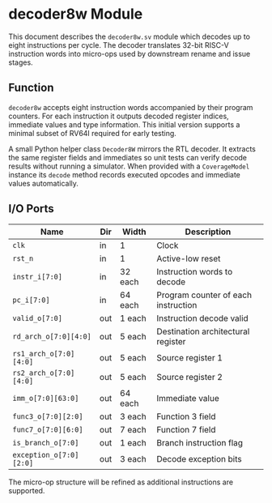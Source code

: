 # decoder8w Module

This document describes the `decoder8w.sv` module which decodes up to eight instructions per cycle. The decoder translates 32-bit RISC-V instruction words into micro-ops used by downstream rename and issue stages.

## Function

`decoder8w` accepts eight instruction words accompanied by their program counters. For each instruction it outputs decoded register indices, immediate values and type information. This initial version supports a minimal subset of RV64I required for early testing.

A small Python helper class `Decoder8W` mirrors the RTL decoder. It
extracts the same register fields and immediates so unit tests can verify
decode results without running a simulator. When provided with a
`CoverageModel` instance its `decode` method records executed opcodes and
immediate values automatically.

## I/O Ports

| Name | Dir | Width | Description |
|------|-----|-------|-------------|
| `clk` | in | 1 | Clock |
| `rst_n` | in | 1 | Active-low reset |
| `instr_i[7:0]` | in | 32 each | Instruction words to decode |
| `pc_i[7:0]` | in | 64 each | Program counter of each instruction |
| `valid_o[7:0]` | out | 1 each | Instruction decode valid |
| `rd_arch_o[7:0][4:0]` | out | 5 each | Destination architectural register |
| `rs1_arch_o[7:0][4:0]` | out | 5 each | Source register 1 |
| `rs2_arch_o[7:0][4:0]` | out | 5 each | Source register 2 |
| `imm_o[7:0][63:0]` | out | 64 each | Immediate value |
| `func3_o[7:0][2:0]` | out | 3 each | Function 3 field |
| `func7_o[7:0][6:0]` | out | 7 each | Function 7 field |
| `is_branch_o[7:0]` | out | 1 each | Branch instruction flag |
| `exception_o[7:0][2:0]` | out | 3 each | Decode exception bits |

The micro-op structure will be refined as additional instructions are supported.
